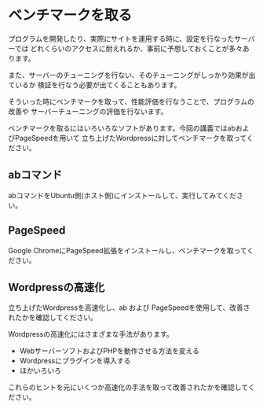 # ベンチマークを取る

プログラムを開発したり、実際にサイトを運用する時に、設定を行なったサーバーでは
どれくらいのアクセスに耐えれるか、事前に予想しておくことが多々あります。

また、サーバーのチューニングを行ない、そのチューニングがしっかり効果が出ているか
検証を行なう必要が出てくることもあります。

そういった時にベンチマークを取って、性能評価を行なうことで、プログラムの改善や
サーバーチューニングの評価を行ないます。

ベンチマークを取るにはいろいろなソフトがあります。今回の講義ではabおよびPageSpeedを用いて
立ち上げたWordpressに対してベンチマークを取ってください。

## abコマンド

abコマンドをUbuntu側(ホスト側)にインストールして、実行してみてください。

## PageSpeed

Google ChromeにPageSpeed拡張をインストールし、ベンチマークを取ってください。

## Wordpressの高速化

立ち上げたWordpressを高速化し、ab および PageSpeedを使用して、改善されたかを確認してください。

Wordpressの高速化にはさまざまな手法があります。

* WebサーバーソフトおよびPHPを動作させる方法を変える
* Wordpressにプラグインを導入する
* ほかいろいろ

これらのヒントを元にいくつか高速化の手法を取って改善されたかを確認してください。
